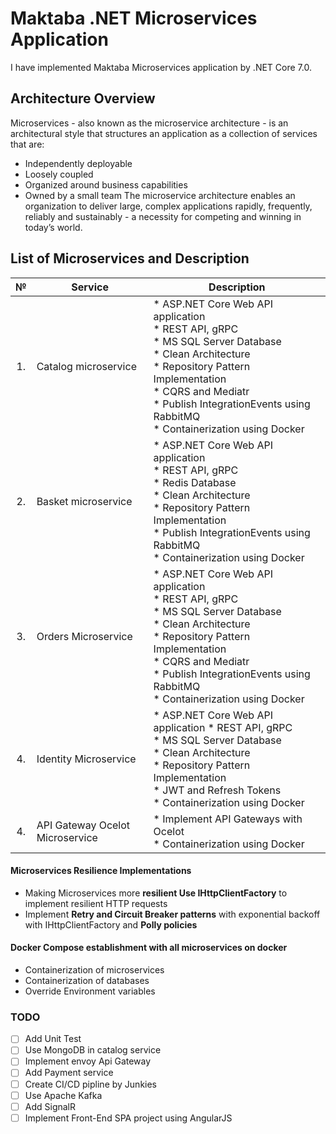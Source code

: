 # Maktaba .NET Microservices Application
I have implemented Maktaba Microservices application by .NET Core 7.0.

## Architecture Overview
Microservices - also known as the microservice architecture - is an architectural style that structures an application as a collection of services that are:
* Independently deployable
* Loosely coupled
* Organized around business capabilities
* Owned by a small team
The microservice architecture enables an organization to deliver large, complex applications rapidly, frequently, reliably and sustainably - a necessity for competing and winning in today’s world.

## List of Microservices and Description

<table>
   <thead>
    <th>№</th>
    <th>Service</th>
    <th>Description</th>
  </thead>
  <tbody>
    <tr>
        <td align="center">1.</td>
        <td>Catalog microservice</td>
        <td>
* ASP.NET Core Web API application<br/>
* REST API, gRPC<br/>
* MS SQL Server Database<br/>
* Clean Architecture<br/>
* Repository Pattern Implementation<br/>
* CQRS and Mediatr<br/>
* Publish IntegrationEvents using RabbitMQ<br/>
* Containerization using Docker</td>
    </tr>
    <tr>
        <td align="center">2.</td>
        <td>Basket microservice</td>
        <td>* ASP.NET Core Web API application<br/> 
* REST API, gRPC<br/>
* Redis Database<br/>
* Clean Architecture<br/>
* Repository Pattern Implementation<br/>
* Publish IntegrationEvents using RabbitMQ<br/>
* Containerization using Docker</td>
    </tr>
    <tr>
        <td align="center">3.</td>
        <td>Orders Microservice</td>
        <td>* ASP.NET Core Web API application<br/>
* REST API, gRPC<br/>
* MS SQL Server Database<br/>
* Clean Architecture<br/>
* Repository Pattern Implementation<br/>
* CQRS and Mediatr<br/>
* Publish IntegrationEvents using RabbitMQ<br/>
* Containerization using Docker</td>
    </tr>
    <tr>
        <td align="center">4.</td>
        <td>Identity Microservice</td>
        <td>* ASP.NET Core Web API application 
* REST API, gRPC<br/>
* MS SQL Server Database<br/>
* Clean Architecture<br/>
* Repository Pattern Implementation<br/>
* JWT and Refresh Tokens<br/>
* Containerization using Docker</td>
    </tr>
    <tr>
        <td align="center">4.</td>
        <td>API Gateway Ocelot Microservice</td>
        <td>* Implement API Gateways with Ocelot<br/>
* Containerization using Docker</td>
    </tr>
  </tbody>  
</table>

#### Microservices Resilience Implementations
* Making Microservices more **resilient Use IHttpClientFactory** to implement resilient HTTP requests
* Implement **Retry and Circuit Breaker patterns** with exponential backoff with IHttpClientFactory and **Polly policies**

#### Docker Compose establishment with all microservices on docker
* Containerization of microservices
* Containerization of databases
* Override Environment variables

### TODO
- [ ] Add Unit Test
- [ ] Use MongoDB in catalog service
- [ ] Implement envoy Api Gateway
- [ ] Add Payment service
- [ ] Create CI/CD pipline by Junkies
- [ ] Use Apache Kafka
- [ ] Add SignalR
- [ ] Implement Front-End SPA project using AngularJS
